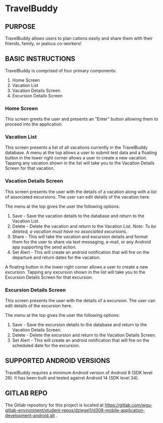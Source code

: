 # TravelBuddy
## PURPOSE
TravelBuddy allows users to plan cations easily and share them with their friends, family, or jealous co-workers!

## BASIC INSTRUCTIONS
TravelBuddy is comprised of four primary components:
1. Home Screen
2. Vacation List
3. Vacation Details Screen
4. Excursion Details Screen

### Home Screen
This screen greets the user and presents an "Enter" button allowing them to proceed into the application.

### Vacation List
This screen presents a list of all vacations currently in the TravelBuddy database. A menu at the top allows a user to submit test data and a floating button in the lower right corner allows a user to create a new vacation. Tapping any vacation shown in the list will take you to the Vacation Details Screen for that vacation.

### Vacation Details Screen
This screen presents the user with the details of a vacation along with a list of associated excursions. The user can edit details of the vacation here.

The menu at the top gives the user the following options:
1. Save - Save the vacation details to the database and return to the Vacation List.
2. Delete - Delete the vacation and return to the Vacation List. <em>Note: To be deleted, a vacation must have no associated excursions.</em>
3. Share - This will take the vacation and excursion details and format them for the user to share via text messaging, e-mail, or any Android app supporting the send action.
4. Set Alert - This will create an android notification that will fire on the departure and return dates for the vacation.

A floating button in the lower right corner allows a user to create a new excursion. Tapping any excursion shown in the list will take you to the Excursion Details Screen for that excursion.

### Excursion Details Screen
This screen presents the user with the details of a excursion. The user can edit details of the excursion here.

The menu at the top gives the user the following options:
1. Save - Save the excursion details to the database and return to the Vacation Details Screen.
2. Delete - Delete the excursion and return to the Vacation Details Screen.
3. Set Alert - This will create an android notification that will fire on the scheduled date for the excursion.

## SUPPORTED ANDROID VERSIONS
TravelBuddy requires a minimum Android version of Android 8 (SDK level 26). It has been built and tested against Android 14 (SDK level 34).

## GITLAB REPO
The Gitlab repository for this project is located at https://gitlab.com/wgu-gitlab-environment/student-repos/dziegel1/d308-mobile-application-development-android.git .

